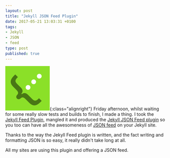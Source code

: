 ```yaml
---
layout: post
title: "Jekyll JSON Feed Plugin"
date: 2017-05-21 13:03:31 +0100
tags:
- Jekyll
- JSON
- feed
type: post
published: true
---
```


![JSON feed icon](/assets/json-feed.png){:class="alignright"} Friday afternoon, whilst waiting for some really slow tests and builds to finish, I made a thing. I took the [Jekyll Feed Plugin](https://github.com/jekyll/jekyll-feed), mangled it and produced the [Jekyll JSON Feed plugin](https://github.com/lildude/jekyll-json-feed) so you too can have all the awesomeness of [JSON feed](https://jsonfeed.org/) on your Jekyll site.

Thanks to the way the Jekyll Feed plugin is written, and the fact writing and formatting JSON is so easy, it really didn't take long at all.

All my sites are using this plugin and offering a JSON feed.
